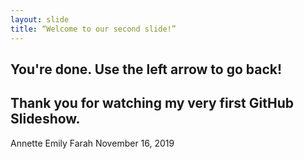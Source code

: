 ```yaml
---
layout: slide
title: “Welcome to our second slide!”
---
```

You're done. 
Use the left arrow to go back!
---
Thank you for watching my very first GitHub Slideshow.
---
Annette Emily Farah
November 16, 2019
